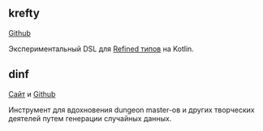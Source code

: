 ## krefty

[Github](https://github.com/ustits/krefty)

Экспериментальный DSL для [Refined типов](https://en.wikipedia.org/wiki/Refinement_type) на Kotlin. 

## dinf

[Сайт](https://dinf.ustits.dev) и [Github](https://github.com/ustits/dinf) 

Инструмент для вдохновения dungeon master-ов и других творческих деятелей путем генерации случайных данных. 
